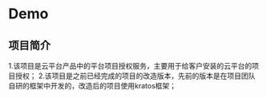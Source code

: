# Demo

## 项目简介
1.该项目是云平台产品中的平台项目授权服务，主要用于给客户安装的云平台的项目授权；
2.该项目是之前已经完成的项目的改造版本，先前的版本是在项目团队自研的框架中开发的，改造后的项目使用kratos框架；
